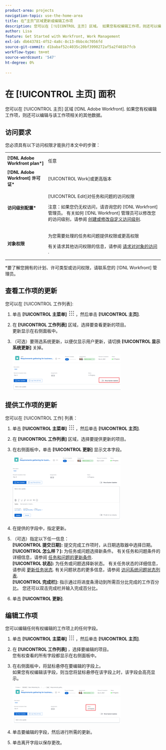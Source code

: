 ```yaml
---
product-area: projects
navigation-topic: use-the-home-area
title: 在“主页”区域更新或编辑工作项
description: 您可以在 [!UICONTROL 主页] 区域。 如果您有权编辑工作项，则还可以编辑与该工作项相关的其他数据。
author: Lisa
feature: Get Started with Workfront, Work Management
exl-id: db643781-4f52-4a8c-8c13-0bbc4c7056fd
source-git-commit: d1babaf52c4035c20bf3990272af5a2f401b7fcb
workflow-type: tm+mt
source-wordcount: '547'
ht-degree: 0%

---
```


# 在 [!UICONTROL 主页] 面积

您可以在 [!UICONTROL 主页] 区域 [!DNL Adobe Workfront]. 如果您有权编辑工作项，则还可以编辑与该工作项相关的其他数据。

## 访问要求

您必须具有以下访问权限才能执行本文中的步骤：

<table style="table-layout:auto"> 
 <col> 
 </col> 
 <col> 
 </col> 
 <tbody> 
  <tr> 
   <td role="rowheader"><strong>[!DNL Adobe Workfront plan*]</strong></td> 
   <td> <p>任意</p> </td> 
  </tr> 
  <tr> 
   <td role="rowheader"><strong>[!DNL Adobe Workfront] 许可证*</strong></td> 
   <td> <p>[!UICONTROL Work]或更高版本</p> </td> 
  </tr> 
  <tr> 
   <td role="rowheader"><strong>访问级别配置*</strong></td> 
   <td> <p>[!UICONTROL Edit]对任务和问题的访问权限</p> <p>注意：如果您仍无权访问，请咨询您的 [!DNL Workfront] 管理员。 有关如何 [!DNL Workfront] 管理员可以修改您的访问级别，请参阅 <a href="../../../administration-and-setup/add-users/configure-and-grant-access/create-modify-access-levels.md" class="MCXref xref">创建或修改自定义访问级别</a>.</p> </td> 
  </tr> 
  <tr> 
   <td role="rowheader"><strong>对象权限</strong></td> 
   <td> <p>为您需要处理的任务和问题提供权限或更高权限</p> <p>有关请求其他访问权限的信息，请参阅 <a href="../../../workfront-basics/grant-and-request-access-to-objects/request-access.md" class="MCXref xref">请求对对象的访问 </a>.</p> </td> 
  </tr> 
 </tbody> 
</table>

&#42;要了解您拥有的计划、许可类型或访问权限，请联系您的 [!DNL Workfront] 管理员。

## 查看工作项的更新

您可以在 [!UICONTROL 工作列表]:

1. 单击 **[!UICONTROL 主菜单]** ![](assets/main-menu-icon.png) ，然后单击 **[!UICONTROL 主页]**.
1. 在 **[!UICONTROL 工作列表]** 区域，选择要查看更新的项目。\
   更新显示在右侧面板中。

1. （可选）要筛选系统更新，以便仅显示用户更新，请切换 **[!UICONTROL 显示系统更新]** 关掉。

   ![](assets/show-system-updates-home-350x114.png)

## 提供工作项的更新

您可以在 [!UICONTROL 工作] 列表：

1. 单击 **[!UICONTROL 主菜单]** ![](assets/main-menu-icon.png) ，然后单击 **[!UICONTROL 主页]**.
1. 在 **[!UICONTROL 工作列表]** 区域，选择要提供更新的项目。
1. 在右侧面板中，单击 **[!UICONTROL 更新]** 显示文本字段。

   ![](assets/make-an-update-box-expanded-home-nwe-350x204.png)

1. 在提供的字段中，指定更新。
1. （可选）指定以下任一信息：\
   **[!UICONTROL 提交日期]:** 提交完成工作项时，从日期选取器中选择日期。\
   **[!UICONTROL 怎么样？]:** 为任务或问题选择新条件。 有关任务和问题条件的详细信息，请参阅 [任务和问题的更新条件](../../../manage-work/projects/updating-work-in-a-project/update-condition-for-tasks-and-issues.md).\
   **[!UICONTROL 状态]:** 为任务或问题选择新状态。 有关任务状态的详细信息，请参阅 [更新任务状态](../../../manage-work/projects/updating-work-in-a-project/update-task-status.md). 有关问题状态的更多信息，请参阅 [访问系统问题状态列表](../../../administration-and-setup/customize-workfront/creating-custom-status-and-priority-labels/issue-statuses.md).\
   **[!UICONTROL 完成栏]:** 指示通过将进度条滑动到所需百分比完成的工作百分比。 您还可以双击完成栏并输入完成百分比。

1. 单击 **[!UICONTROL 更新]**.

## 编辑工作项

您可以编辑任何有权编辑的工作项上的任何字段。

1. 单击 **[!UICONTROL 主菜单]** ![](assets/main-menu-icon.png) ，然后单击 **[!UICONTROL 主页]**.
1. 在 **[!UICONTROL 工作列表]** ，选择要编辑的项目。\
   您有权查看的所有字段都显示在右侧面板中。

1. 在右侧面板中，将鼠标悬停在要编辑的字段上。\
   如果您有权编辑该字段，则当您将鼠标悬停在该字段上时，该字段会高亮显示。

   ![](assets/home-350x123.png)

1. 单击要编辑的字段，然后进行所需的更新。
1. 单击离开字段以保存更改。
